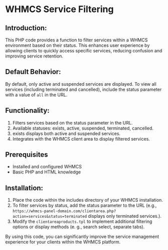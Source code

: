 # WHMCS Service Filtering

## Introduction:

This PHP code provides a function to filter services within a WHMCS environment based on their status. This enhances user experience by allowing clients to quickly access specific services, reducing confusion and improving service retention.

## Default Behavior:

By default, only active and suspended services are displayed.
To view all services (including terminated and cancelled), include the status parameter with a value of `all` in the URL.

## Functionality:

1. Filters services based on the status parameter in the URL.
2. Available statuses: exists, active, suspended, terminated, cancelled.
3. exists displays both active and suspended services.
4. Integrates with the WHMCS client area to display filtered services.

## Prerequisites

* Installed and configured WHMCS
* Basic PHP and HTML knowledge

## Installation:

1. Place the code within the includes directory of your WHMCS installation.
2. To filter services by status, add the status parameter to the URL (e.g., `https://whmcs-panel-domain.com/clientarea.php?action=services&status=terminated` displays only terminated services.).
3. Modify the `clientareaproducts.tpl` to implement additional filtering options or display methods (e.
g., search select, separate tabs).

By using this code, you can significantly improve the service management experience for your clients within the WHMCS platform.

